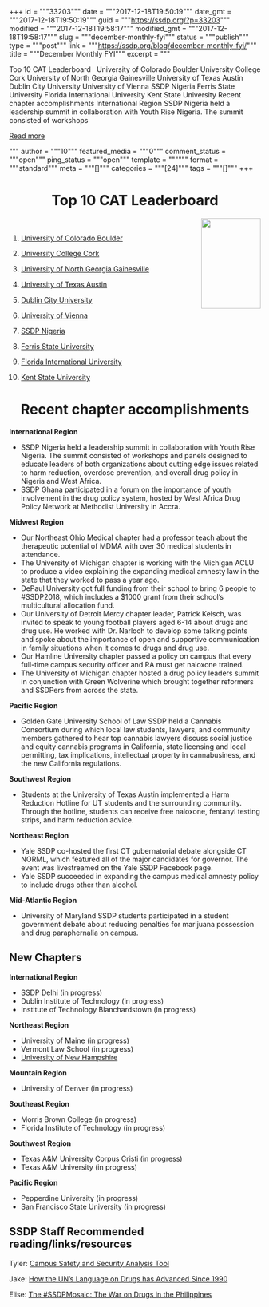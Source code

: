 +++
id = """33203"""
date = """2017-12-18T19:50:19"""
date_gmt = """2017-12-18T19:50:19"""
guid = """https://ssdp.org/?p=33203"""
modified = """2017-12-18T19:58:17"""
modified_gmt = """2017-12-18T19:58:17"""
slug = """december-monthly-fyi"""
status = """publish"""
type = """post"""
link = """https://ssdp.org/blog/december-monthly-fyi/"""
title = """December Monthly FYI"""
excerpt = """<p>Top 10 CAT Leaderboard &nbsp; University of Colorado Boulder University College Cork University of North Georgia Gainesville University of Texas Austin Dublin City University University of Vienna SSDP Nigeria Ferris State University Florida International University Kent State University Recent chapter accomplishments International Region SSDP Nigeria held a leadership summit in collaboration with Youth Rise Nigeria. The summit consisted of workshops</p>
<div class="h10"></div>
<p><a class="more-link2 flat" href="https://ssdp.org/blog/december-monthly-fyi/">Read more</a></p>
"""
author = """10"""
featured_media = """0"""
comment_status = """open"""
ping_status = """open"""
template = """"""
format = """standard"""
meta = """[]"""
categories = """[24]"""
tags = """[]"""
+++
<h1 dir="ltr"></h1>
<h1 dir="ltr" style="text-align: center;">Top 10 CAT Leaderboard</h1>
&nbsp;

<img style="float: right;" src="https://ssdp.org/wp-content/uploads/2017/10/cat1-01.png" alt="" width="119" height="181" />
<ol>
 	<li><a href="https://cat.ssdp.org/chapter/university-colorado-boulder/226">University of Colorado Boulder</a></li>
 	<li dir="ltr">
<p dir="ltr"><a href="https://cat.ssdp.org/chapter/university-college-cork/231">University College Cork</a></p>
</li>
 	<li dir="ltr">
<p dir="ltr"><a href="https://cat.ssdp.org/chapter/university-north-georgia-gainesville/249">University of North Georgia Gainesville</a></p>
</li>
 	<li dir="ltr">
<p dir="ltr"><a href="https://cat.ssdp.org/chapter/university-texas-austin/253">University of Texas Austin</a></p>
</li>
 	<li dir="ltr">
<p dir="ltr"><a class="username" title="View user profile." href="http://cat.ssdp.org/chapter/dublin-city-university/191">Dublin City University</a></p>
</li>
 	<li dir="ltr">
<p dir="ltr"><a class="username" title="View user profile." href="http://cat.ssdp.org/chapter/university-vienna/444">University of Vienna</a></p>
</li>
 	<li dir="ltr">
<p dir="ltr"><a class="username" title="View user profile." href="http://cat.ssdp.org/chapter/ssdp-nigeria/373">SSDP Nigeria</a></p>
</li>
 	<li dir="ltr">
<p dir="ltr"><a class="username" title="View user profile." href="http://cat.ssdp.org/chapter/ferris-state-university/336">Ferris State University</a></p>
</li>
 	<li dir="ltr">
<p dir="ltr"><a class="username" title="View user profile." href="http://cat.ssdp.org/chapter/florida-international-university/194">Florida International University</a></p>
</li>
 	<li dir="ltr">
<p dir="ltr"><a class="username" title="View user profile." href="http://cat.ssdp.org/chapter/kent-state-university/235">Kent State University</a></p>
</li>
</ol>
<h1 dir="ltr" style="text-align: center;">Recent chapter accomplishments</h1>
<p dir="ltr" style="display: inline !important;"><strong>International Region</strong></p>

<ul>
 	<li dir="ltr">SSDP Nigeria held a leadership summit in collaboration with Youth Rise Nigeria. The summit consisted of workshops and panels designed to educate leaders of both organizations about cutting edge issues related to harm reduction, overdose prevention, and overall drug policy in Nigeria and West Africa.</li>
 	<li dir="ltr">SSDP Ghana participated in a forum on the importance of youth involvement in the drug policy system, hosted by West Africa Drug Policy Network at Methodist University in Accra.</li>
</ul>
<p dir="ltr"><strong>Midwest Region</strong></p>

<ul>
 	<li dir="ltr">Our Northeast Ohio Medical chapter had a professor teach about the therapeutic potential of MDMA with over 30 medical students in attendance.</li>
 	<li dir="ltr">The University of Michigan chapter is working with the Michigan ACLU to produce a video explaining the expanding medical amnesty law in the state that they worked to pass a year ago.</li>
 	<li dir="ltr">DePaul University got full funding from their school to bring 6 people to #SSDP2018, which includes a $1000 grant from their school’s multicultural allocation fund.</li>
 	<li dir="ltr">Our University of Detroit Mercy chapter leader, Patrick Kelsch, was invited to speak to young football players aged 6-14 about drugs and drug use. He worked with Dr. Narloch to develop some talking points and spoke about the importance of open and supportive communication in family situations when it comes to drugs and drug use.</li>
 	<li dir="ltr">Our Hamline University chapter passed a policy on campus that every full-time campus security officer and RA must get naloxone trained.</li>
 	<li dir="ltr">The University of Michigan chapter hosted a drug policy leaders summit in conjunction with Green Wolverine which brought together reformers and SSDPers from across the state.</li>
</ul>
<p dir="ltr"><strong>Pacific Region</strong></p>

<ul>
 	<li dir="ltr">Golden Gate University School of Law SSDP held a Cannabis Consortium during which local law students, lawyers, and community members gathered to hear top cannabis lawyers discuss social justice and equity cannabis programs in California, state licensing and local permitting, tax implications, intellectual property in cannabusiness, and the new California regulations.</li>
</ul>
<p dir="ltr"><strong>Southwest Region</strong></p>

<ul>
 	<li dir="ltr">Students at the University of Texas Austin implemented a Harm Reduction Hotline for UT students and the surrounding community. Through the hotline, students can receive free naloxone, fentanyl testing strips, and harm reduction advice.</li>
</ul>
<p dir="ltr"><strong>Northeast Region</strong></p>

<ul>
 	<li dir="ltr">Yale SSDP co-hosted the first CT gubernatorial debate alongside CT NORML, which featured all of the major candidates for governor. The event was livestreamed on the Yale SSDP Facebook page.</li>
 	<li dir="ltr">Yale SSDP succeeded in expanding the campus medical amnesty policy to include drugs other than alcohol.</li>
</ul>
<p dir="ltr"><strong>Mid-Atlantic Region</strong></p>

<ul>
 	<li dir="ltr">University of Maryland SSDP students participated in a student government debate about reducing penalties for marijuana possession and drug paraphernalia on campus.</li>
</ul>
<h2 dir="ltr">New Chapters</h2>
<p dir="ltr"><strong>International Region</strong></p>

<ul>
 	<li dir="ltr">SSDP Delhi (in progress)</li>
 	<li dir="ltr">Dublin Institute of Technology (in progress)</li>
 	<li dir="ltr">Institute of Technology Blanchardstown (in progress)</li>
</ul>
<p dir="ltr"><strong>Northeast Region</strong></p>

<ul>
 	<li dir="ltr">University of Maine (in progress)</li>
 	<li dir="ltr">Vermont Law School (in progress)</li>
 	<li dir="ltr"><a href="https://ssdp.org/blog/introducing-university-new-hampshire-ssdp-chapter/">University of New Hampshire</a></li>
</ul>
<p dir="ltr"><strong>Mountain Region</strong></p>

<ul>
 	<li dir="ltr">University of Denver (in progress)</li>
</ul>
<p dir="ltr"><strong>Southeast Region</strong></p>

<ul>
 	<li dir="ltr">Morris Brown College (in progress)</li>
 	<li dir="ltr">Florida Institute of Technology (in progress)</li>
</ul>
<p dir="ltr"><strong>Southwest Region</strong></p>

<ul>
 	<li dir="ltr">Texas A&amp;M University Corpus Cristi (in progress)</li>
 	<li dir="ltr">Texas A&amp;M University (in progress)</li>
</ul>
<p dir="ltr"><strong>Pacific Region</strong></p>

<ul>
 	<li dir="ltr">Pepperdine University (in progress)</li>
 	<li dir="ltr">San Francisco State University (in progress)</li>
</ul>
<h2 dir="ltr">SSDP Staff Recommended reading/links/resources</h2>
<p dir="ltr">Tyler: <a href="https://ope.ed.gov/campussafety/#/">Campus Safety and Security Analysis Tool</a></p>
<p dir="ltr">Jake: <a href="http://cndblog.org/2017/09/side-event-edging-forward-how-the-uns-language-on-drugs-has-advanced-since-1990/">How the UN’s Language on Drugs has Advanced Since 1990</a></p>
Elise: <a href="https://ssdp.org/blog/war-drugs-philippines/">The #SSDPMosaic: The War on Drugs in the Philippines</a>
